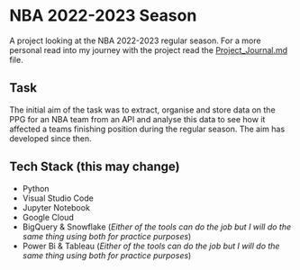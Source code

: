 # NBA 2022-2023 Season
A project looking at the NBA 2022-2023 regular season. For a more personal read into my journey with the project read the [Project_Journal.md](https://github.com/adeoyethomas/NBA_2022-2023/blob/main/Project_Journal.md) file.

## Task
The initial aim of the task was to extract, organise and store data on the PPG for an NBA team from an API and analyse this data to see how it affected a teams finishing position during the regular season. The aim has developed since then.

## Tech Stack (this may change)
* Python
* Visual Studio Code
* Jupyter Notebook
* Google Cloud
* BigQuery & Snowflake (*Either of the tools can do the job but I will do the same thing using both for practice purposes*)
* Power Bi & Tableau (*Either of the tools can do the job but I will do the same thing using both for practice purposes*)
